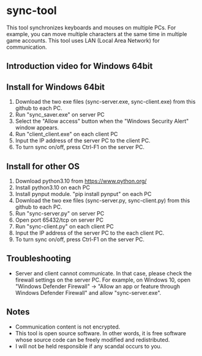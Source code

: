 # sync-tool

This tool synchronizes keyboards and mouses on multiple PCs.
For example, you can move multiple characters at the same time in multiple game accounts.
This tool uses LAN (Local Area Network) for communication.

## Introduction video for Windows 64bit


## Install for Windows 64bit
1. Download the two exe files (sync-server.exe, sync-client.exe) from this github to each PC.
2. Run "sync_saver.exe" on server PC
3. Select the "Allow access" button when the "Windows Security Alert" window appears.
4. Run "client_client.exe" on each client PC
5. Input the IP address of the server PC to the client PC.
6. To turn sync on/off, press Ctrl-F1 on the server PC.

## Install for other OS
1. Download python3.10 from https://www.python.org/
2. Install python3.10 on each PC
3. Install pynput module. "pip install pynput" on each PC
4. Download the two exe files (sync-server.py, sync-client.py) from this github to each PC.
5. Run "sync-server.py" on server PC
6. Open port 65432/tcp on server PC
7. Run "sync-client.py" on each client PC
8. Input the IP address of the server PC to the each client PC.
9. To turn sync on/off, press Ctrl-F1 on the server PC.

## Troubleshooting
* Server and client cannot communicate. In that case, please check the firewall settings on the server PC. For example, on Windows 10, open "Windows Defender Firewall" -> "Allow an app or feature through Windows Defender Firewall" and allow "sync-server.exe".

## Notes
* Communication content is not encrypted.
* This tool is open source software. In other words, it is free software whose source code can be freely modified and redistributed.
* I will not be held responsible if any scandal occurs to you.




